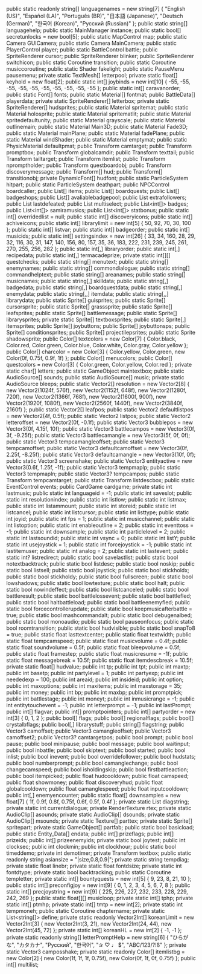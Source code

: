 public static readonly string[] languagenames = new string[7] { "English (US)", "Español (LA)", "Português (BR)", "日本語 (Japanese)", "Deutsch (German)", "한국어 (Korean)", "Русский (Russian)" };
public static string[] languagehelp;
public static MainManager instance;
public static bool[] secretunlocks = new bool[5];
public static MapControl map;
public static Camera GUICamera;
public static Camera MainCamera;
public static PlayerControl player;
public static BattleControl battle;
public SpriteRenderer cursor;
public SpriteRenderer blinker;
public SpriteRenderer switchicon;
public static Coroutine transition;
public static Coroutine musiccoroutine;
public static Shader fakelight;
public static PauseMenu pausemenu;
private static TextMesh[] letterpool;
private static float[] keyhold = new float[2];
public static int[] joybinds = new int[10] { -55, -55, -55, -55, -55, -55, -55, -55, -55, -55 };
public static int[] caravanorder;
public static Font[] fonts;
public static Material[] fontmat;
public BattleData[] playerdata;
private static SpriteRenderer[] letterbox;
private static SpriteRenderer[] hudsprites;
public static Material spritemat;
public static Material holosprite;
public static Material spritematlit;
public static Material spritedefaultunity;
public static Material grayscale;
public static Material outlinemain;
public static Material Main3D;
public static Material Fade3D;
public static Material mainPlane;
public static Material fadePlane;
public static Material windShader;
public static Material emptymat;
public static PhysicMaterial defaultpmat;
public Transform camtarget;
public Transform promptbox;
public Transform globalcamdir;
public Transform texttail;
public Transform tailtarget;
public Transform itemlist;
public Transform npromptholder;
public Transform questboardobj;
public Transform discoverymessage;
public Transform[] hud;
public Transform[] transitionobj;
private DynamicFont[] hudfont;
public static ParticleSystem hitpart;
public static ParticleSystem deathpart;
public NPCControl boardcaller;
public List<int>[] items;
public List<int>[] boardquests;
public List<int>[] badgeshops;
public List<int>[] avaliablebadgepool;
public List<int> extrafollowers;
public List<int> lastdefeated;
public List<int> multiselect;
public List<int[]> badges;
public List<int[]> samiramusics;
public List<int[]> statbonus;
public static int[] overridedlist = null;
public static int[] discoveryicons;
public static int[] achiveicons;
public static int[] librarylimit = new int[5] { 50, 92, 70, 30, 100 };
public static int[] listvar;
public static int[] badgeorder;
public static int[] musicids;
public static int[] settingsindex = new int[26] { 33, 34, 160, 28, 29, 32, 116, 30, 31, 147, 140, 156, 80, 157, 35, 36, 183, 222, 231, 239, 245, 261, 270, 255, 256, 282 };
public static int[,] libraryorder;
public static int[,] recipedata;
public static int[,] termacadeprize;
private static int[][] questchecks;
public static string[] menutext;
public static string[] enemynames;
public static string[] commondialogue;
public static string[] commandhelptext;
public static string[] areanames;
public static string[] musicnames;
public static string[,] skilldata;
public static string[,] badgedata;
public static string[,] boardquestdata;
public static string[,] enemydata;
public static string[,,] itemdata;
public static string[,,] librarydata;
public static Sprite[] guisprites;
public static Sprite[] cursorsprite;
public static Sprite[] grasssprite;
public static Sprite[] leafsprites;
public static Sprite[] battlemessage;
public static Sprite[] librarysprites;
private static Sprite[] textboxsprites;
public static Sprite[,] itemsprites;
public Sprite[] joybuttons;
public Sprite[] joybuttonsps;
public Sprite[] conditionsprites;
public Sprite[] projectilepsrites;
public static Sprite shadowsprite;
public Color[] textcolors = new Color[7] { Color.black, Color.red, Color.green, Color.blue, Color.white, Color.gray, Color.yellow };
public Color[] charcolor = new Color[3] { Color.yellow, Color.green, new Color(0f, 0.75f, 0.9f, 1f) };
public Color[] menucolors;
public Color[] questcolors = new Color[3] { Color.green, Color.yellow, Color.red };
private static char[] letters;
public static GameObject maintextbox;
public static AudioSource[] sounds;
public static AudioSource[] music;
private static AudioSource bleeps;
public static Vector2[] resolution = new Vector2[8] { new Vector2(1024f, 576f), new Vector2(1152f, 648f), new Vector2(1280f, 720f), new Vector2(1366f, 768f), new Vector2(1600f, 900f), new Vector2(1920f, 1080f), new Vector2(2560f, 1440f), new Vector2(3840f, 2160f) };
public static Vector2[] leafpos;
public static Vector2 defaultlistpos = new Vector2(4f, 0.5f);
public static Vector2 listpos;
public static Vector2 letteroffset = new Vector2(0f, -0.1f);
public static Vector3 bubblepos = new Vector3(0f, 4.15f, 10f);
public static Vector3 battlecampos = new Vector3(0f, 3f, -9.25f);
public static Vector3 battlecamangle = new Vector3(5f, 0f, 0f);
public static Vector3 tempcamangleoffset;
public static Vector3 tempcamoffset;
public static Vector3 defaultcamoffset = new Vector3(0f, 2.25f, -8.25f);
public static Vector3 defaultcamangle = new Vector3(10f, 0f);
public static Vector3 screenshake;
public static Vector3 entityactive = new Vector3(0.6f, 1.25f, -1f);
public static Vector3 tempmaplp;
public static Vector3 tempmapln;
public static Vector3? tempcampos;
public static Transform tempcamtarget;
public static Transform listdescbox;
public static EventControl events;
public CardGame cardgame;
private static int lastmusic;
public static int languageid = -1;
public static int saveslot;
public static int resolutionindex;
public static int listlow;
public static int listmax;
public static int listammount;
public static int storeid;
public static int listcancel;
public static int listcursor;
public static int listtype;
public static int joyid;
public static int fps = 1;
public static int musicchannel;
public static int listoption;
public static int enableoutline = 2;
public static int eventtoss = -1;
public static int downsample;
public static int particlelevel = 2;
public static int lastsoundid;
public static int vsync = 0;
public static int listY;
public static int usejoystick = 1;
public static int forcejoystick = -1;
public static int lastitemuser;
public static int analog = 2;
public static int lastevent;
public static int? listredirect;
public static bool savelastlist;
public static bool notextbacktrack;
public static bool listdesc;
public static bool noskip;
public static bool listsell;
public static bool joystick;
public static bool stickholdx;
public static bool stickholdy;
public static bool fullscreen;
public static bool lowshadows;
public static bool lowtexture;
public static bool halt;
public static bool nowindeffect;
public static bool listcanceled;
public static bool battleresult;
public static bool battlelossevent;
public static bool battlefled;
public static bool haltbattleload;
public static bool battleenemyfled;
public static bool forcecontrollerupdate;
public static bool keepmusicafterbattle = true;
public static bool mashcommandalt;
public static bool debugenalbed;
public static bool monoaudio;
public static bool pauseonfocus;
public static bool roomtransition;
public static bool hudvisible;
public static bool snapTo8 = true;
public static float lasttextcenter;
public static float textwidth;
public static float tempcamspeed;
public static float musicvolume = 0.4f;
public static float soundvolume = 0.5f;
public static float bleepvolume = 0.5f;
public static float framestep;
public static float musicresume = -1f;
public static float messagebreak = 10.5f;
public static float itemdescbreak = 10.5f;
private static float[] hudvalue;
public int tp;
public int tpt;
public int maxtp;
public int basetp;
public int partylevel = 1;
public int partyexp;
public int neededexp = 100;
public int areaid;
public int insideid;
public int option;
public int maxoptions;
public int maxitems;
public int maxstorage = 35;
public int money;
public int bp;
public int maxbp;
public int promptpick;
public int battlestage;
public int moneyt;
public int inmusicrange = -1;
public int entitytouchevent = -1;
public int letterprompt = -1;
public int lastPrompt;
public int[] flagvar;
public int[] promptpointers;
public int[] partyorder = new int[3] { 0, 1, 2 };
public bool[] flags;
public bool[] regionalflags;
public bool[] crystalbflags;
public bool[,] librarystuff;
public string[] flagstring;
public Vector3 camoffset;
public Vector3 camangleoffset;
public Vector3 camoffset2;
public Vector3? camtargetpos;
public bool prompt;
public bool pause;
public bool minipause;
public bool message;
public bool waitinput;
public bool inbattle;
public bool skiptext;
public bool started;
public bool inlist;
public bool inevent;
public bool overridefollower;
public bool hudstats;
public bool numberprompt;
public bool camanglechange;
public bool changecamspeed;
public bool isholdingskip;
public bool firstbattleaction;
public bool itempicked;
public float hudcooldown;
public float camspeed;
public float showmoney;
public float discoveryhud;
public float globalcooldown;
public float camanglespeed;
public float inputcooldown;
public int[,] enemyencounter;
public static float[] downsamples = new float[7] { 1f, 0.9f, 0.8f, 0.75f, 0.6f, 0.5f, 0.4f };
private static List<string> diagstring;
private static int currentdialogue;
private RenderTexture rtex;
private static AudioClip[] asounds;
private static AudioClip[] dsounds;
private static AudioClip[] msounds;
private static Texture[] parttex;
private static Sprite[] spritepart;
private static GameObject[] partfab;
public static bool basicload;
public static Entity_Data[] endata;
public int[] prizeflags;
public int[] prizeids;
public int[] prizeenemyids;
private static bool joytest;
public int clocksec;
public int clockmin;
public int clockhour;
public static bool timeddemo;
private int demotimer;
private Transform textbox;
public static readonly string asiansize = "|size,0.8,0.9|";
private static string tempdiag;
private static float linebr;
private static float fontdsize;
private static int fontdtype;
private static bool backtracking;
public static Coroutine templetter;
private static int[] bountyquests = new int[5] { 9, 23, 8, 21, 10 };
public static int[] preconfigjoy = new int[9] { 0, 1, 2, 3, 4, 5, 6, 7, 8 };
public static int[] precjoystring = new int[9] { 225, 226, 227, 232, 233, 228, 229, 242, 269 };
public static float[][] musicloop;
private static int[] tphp;
private static int[] ptmhp;
private static int[] tmtp = new int[2];
private static int tempmoneh;
public static Coroutine chaptername;
private static List<string[]> define;
private static readonly Vector2Int[] koreanLimit = new Vector2Int[3] { new Vector2Int(3, 21), new Vector2Int(24, 44), new Vector2Int(45, 72) };
private static int[] koreanHL = new int[2] { -1, -1 };
private static readonly string[] letterPromptHelp = new string[6] { "ひらがな", "カタカナ", "Русский", "한국어", "✰ ♡ ♩ $", "ABC/123/?!ß" };
private static Vector3 camposshake;
private static readonly Color[] itemlistbg = new Color[2] { new Color(1f, 1f, 1f, 0.75f), new Color(0f, 1f, 0f, 0.75f) };
public int[] multilist;